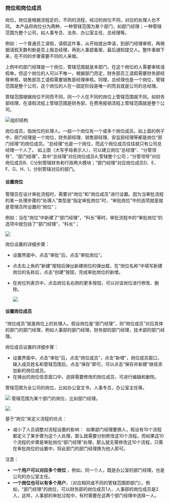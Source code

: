 ### 岗位和岗位成员
岗位，岗位是根据流程定的，不同的流程，经过的岗位不同，对应的处理人也不同。 本产品将岗位分为两种，一种管辖范围为某个部门，如部门经理；一种管辖范围为整个公司，如人事专员、法务、办公室主任、总经理等。

例如：一个普通员工请假，请假这件事，从开始提出申请，到部门经理审核，再根据请假天数判断是否上报总经理，再到人事部备案，最后通知提交人。整件事做下来，在不同的步骤需要不同的人来做。

上例中的部门经理是一个岗位，管辖范围就是本部门，在这个岗位的人需要审核请假单。但这个岗位的人可以不唯一，根据部门而定，财务部员工请假需要财务部经理审核，销售部员工请假需要销售部经理审核。同理，总经理也是一个岗位，管辖范围是整个公司，这个岗位的人在一固定阶段是唯一的而且就是公司的总经理。

管辖范围根据岗位不同而不同，同一个人在不同的岗位上管辖范围就不同。如财务部经理，在请假流程上管辖范围是财务部，在费用报销流程上管辖范围就是整个公司。

![组织结构](images/组织架构.png)

岗位成员，指岗位的处理人。一般一个岗位有一个或多个岗位成员。如上面的例子中，部门经理是一个岗位，财务部经理、销售部经理、安监部经理等都是岗位“部门经理”的岗位成员。“总经理”也是一个岗位，而这个岗位成员往往就只有公司总经理一个人了。
如上图（大写字母表示人），可以建立岗位“总经理”、“分管领导”、“部门经理”，其中“总经理”对应岗位成员A,管辖整个公司；“分管领导”对应岗位成员B、C分别管辖财务和行政两大模块；“部门经理”对应岗位成员D、E、F、G、H、I，分别管辖对应的部门。

#### 设置岗位

管理员在设计审批流程时，需要对“岗位”和“岗位成员”进行设置。因为当审批流程的某一处理步骤的“处理人”类型是“指定审批岗位”时，“审批岗位”中的选项就是就是管理员所设置的“岗位”；

例如：当在“岗位”中新建了“部门经理”，“科长”等时，审批流程中的“审批岗位”的选项中就包括了“部门经理”，“科长”；

   ![](images/岗位004.png)

 岗位设置的详细步骤：
 - 设置界面中，点击“审批”后，点击“审批岗位”。
 - 点击右上角的“新建”按钮后弹出新建岗位的弹出框，在“岗位名称”中填写新建岗位的名称后，点击“创建”按钮，完成审批岗位的新增。
 -  在岗位列表页中，点击岗位名右侧的更多按钮，可以对该岗位进行修改、删除。
   
     ![](images/岗位1.png)

#### 设置岗位成员
“岗位成员”就是岗位上的处理人。假设岗位是“部门经理”，则“岗位成员”对应具体的部门的部门经理，例如人事部的部门经理，财务部的部门经理，技术部的部门经理。
   
 岗位成员设置的详细步骤：
 - 设置界面中，点击“审批”后，点击“岗位成员”，点击“新增”，岗位成员窗口，输入成员姓名和管辖范围后，点击“保存”即可，可以点击“保存并新建”继续添加新的岗位成员。
 - 在弹出的岗位信息窗口中，选择需要修改的岗位成员，可进行编辑和删除。
 
 管辖范围为全公司的岗位，比如办公室文书，人事专员，办公室主任等。   
   
   ![](images/岗位2.png)
 管辖范围为某个部门的岗位，比如部门经理。  
   
   ![](images/岗位3.png)

 基于“岗位”来定义流程的优点：
 - 减小了人员调整对流程设置的影响：
  如果部门经理要换人，假设有10个流程都定义了某步骤为这个人处理，那么就需要分别修改这10个流程。而如果这10个流程的步骤是审批岗位“部门经理”处理，那么就无需修改这10个流程，只需在审批岗位的设置中，将此部门的部门经理换为他人即可。
 
 注意：

- **一个用户可以对应多个岗位** ，例如，同一个人，既是办公室的部门经理，也是公司的办公室主任。
- **一个岗位也可以有多个用户**，（对应相同或不同的管辖范围即部门）。例如，“部门经理”的岗位，可以财务部的岗位成员1人、人事部的岗位成员是2人，这样，人事部的审批过程中，有时需要在这两个部门经理中选择一人。
